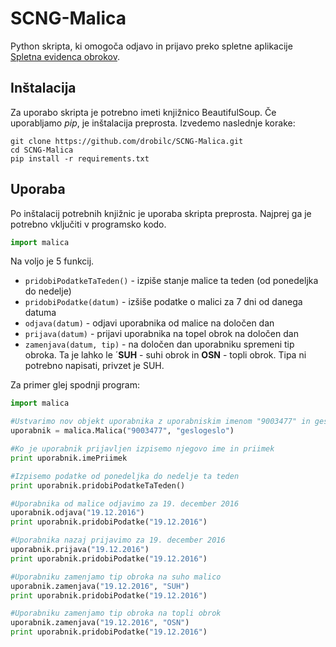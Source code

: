 # SCNG-Malica
Python skripta, ki omogoča odjavo in prijavo preko spletne aplikacije [Spletna evidenca obrokov](http://malica.scng.si/).

## Inštalacija
Za uporabo skripta je potrebno imeti knjižnico BeautifulSoup. Če uporabljamo *pip*, je inštalacija preprosta. Izvedemo naslednje korake:
```
git clone https://github.com/drobilc/SCNG-Malica.git
cd SCNG-Malica
pip install -r requirements.txt
```

## Uporaba
Po inštalacij potrebnih knjižnic je uporaba skripta preprosta. Najprej ga je potrebno vključiti v programsko kodo.
```python
import malica
```

Na voljo je 5 funkcij.
* `pridobiPodatkeTaTeden()` - izpiše stanje malice ta teden (od ponedeljka do nedelje)
* `pridobiPodatke(datum)` - izšiše podatke o malici za 7 dni od danega datuma
* `odjava(datum)` - odjavi uporabnika od malice na določen dan
* `prijava(datum)` - prijavi uporabnika na topel obrok na določen dan
* `zamenjava(datum, tip)` - na določen dan uporabniku spremeni tip obroka. Ta je lahko le ´**SUH** - suhi obrok in **OSN** - topli obrok. Tipa ni potrebno napisati, privzet je SUH.

Za primer glej spodnji program:
```python
import malica

#Ustvarimo nov objekt uporabnika z uporabniskim imenom "9003477" in geslom "geslogeslo"
uporabnik = malica.Malica("9003477", "geslogeslo")

#Ko je uporabnik prijavljen izpisemo njegovo ime in priimek
print uporabnik.imePriimek

#Izpisemo podatke od ponedeljka do nedelje ta teden
print uporabnik.pridobiPodatkeTaTeden()

#Uporabnika od malice odjavimo za 19. december 2016
uporabnik.odjava("19.12.2016")
print uporabnik.pridobiPodatke("19.12.2016")

#Uporabnika nazaj prijavimo za 19. december 2016
uporabnik.prijava("19.12.2016")
print uporabnik.pridobiPodatke("19.12.2016")

#Uporabniku zamenjamo tip obroka na suho malico
uporabnik.zamenjava("19.12.2016", "SUH")
print uporabnik.pridobiPodatke("19.12.2016")

#Uporabniku zamenjamo tip obroka na topli obrok
uporabnik.zamenjava("19.12.2016", "OSN")
print uporabnik.pridobiPodatke("19.12.2016")
```